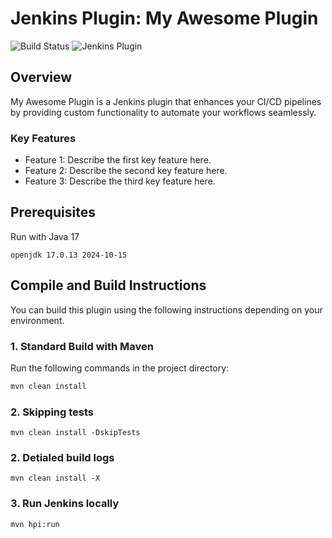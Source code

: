 # Jenkins Plugin: My Awesome Plugin

![Build Status](https://img.shields.io/badge/build-passing-brightgreen)
![Jenkins Plugin](https://img.shields.io/jenkins/plugin/my-awesome-plugin)

## Overview

My Awesome Plugin is a Jenkins plugin that enhances your CI/CD pipelines by providing custom functionality to automate your workflows seamlessly.

### Key Features
- Feature 1: Describe the first key feature here.
- Feature 2: Describe the second key feature here.
- Feature 3: Describe the third key feature here.

## Prerequisites

Run with Java 17

```
openjdk 17.0.13 2024-10-15
```
## Compile and Build Instructions

You can build this plugin using the following instructions depending on your environment.

### **1. Standard Build with Maven**

Run the following commands in the project directory:
```bash
mvn clean install
```

### **2. Skipping tests**

```
mvn clean install -DskipTests
```

### **2. Detialed build logs**

```
mvn clean install -X
```

### **3. Run Jenkins locally**

```
mvn hpi:run
```